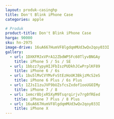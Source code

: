 ```yaml
---
layout: produk-casinghp
title: Don't Blink iPhone Case
categories: apple

# Produk
product-title: Don't Blink iPhone Case
harga: 90000
sku: hn-2975
image-drive: 16uA667HumVF8lgdqmMUd3wQv2qoy033I
gallery:
  - url: 1DXKFMJxVPrA12ZbdWP5Fc60TlyvBNGAy
    title: iPhone 5 / 5s / SE
  - url: 1bbzz7ypyHIJFbIszPUDkhJCwPrplKF89
    title: iPhone 6 / 6s
  - url: 1bu5lMvCVYMvFvStEzHoUK3BkjzMcS2eS
    title: iPhone 6 Plus / 6s Plus
  - url: 1ZJsI1zuJVF9bUZsfcsZxdof1ooUGOIMy
    title: iPhone 7 / 8
  - url: 1emcr8bjxR5XyM9Tsqrqirjv7rg0fREed
    title: iPhone 7 Plus / 8 Plus
  - url: 16uA667HumVF8lgdqmMUd3wQv2qoy033I
    title: iPhone X
---
```

